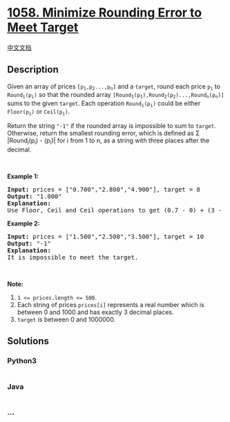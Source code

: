 # [1058. Minimize Rounding Error to Meet Target](https://leetcode.com/problems/minimize-rounding-error-to-meet-target)

[中文文档](/solution/1000-1099/1058.Minimize%20Rounding%20Error%20to%20Meet%20Target/README.md)

## Description
<p>Given an array of prices <code>[p<sub>1</sub>,p<sub>2</sub>...,p<sub>n</sub>]</code> and a <code>target</code>, round each price <code>p<sub>i</sub></code> to <code>Round<sub>i</sub>(p<sub>i</sub>)</code> so that the rounded array <code>[Round<sub>1</sub>(p<sub>1</sub>),Round<sub>2</sub>(p<sub>2</sub>)...,Round<sub>n</sub>(p<sub>n</sub>)]</code> sums to the given <code>target</code>. Each operation <code>Round<sub>i</sub>(p<sub>i</sub>)</code> could be either <code>Floor(p<sub>i</sub>)</code> or <code>Ceil(p<sub>i</sub>)</code>.</p>

<p>Return the string <code>"-1"</code> if the rounded array is impossible to sum to <code>target</code>. Otherwise, return the smallest rounding error, which is defined as Σ |Round<sub>i</sub>(p<sub>i</sub>) - (p<sub>i</sub>)| for <italic>i</italic> from 1 to <italic>n</italic>, as a string with three places after the decimal.</p>

<p> </p>

<p><strong>Example 1:</strong></p>

<pre>
<strong>Input: </strong>prices = <span id="example-input-1-1">["0.700","2.800","4.900"]</span>, target = <span id="example-input-1-2">8</span>
<strong>Output: </strong><span id="example-output-1">"1.000"</span>
<strong>Explanation: </strong>
Use Floor, Ceil and Ceil operations to get (0.7 - 0) + (3 - 2.8) + (5 - 4.9) = 0.7 + 0.2 + 0.1 = 1.0 .
</pre>

<p><strong>Example 2:</strong></p>

<pre>
<strong>Input: </strong>prices = <span id="example-input-2-1">["1.500","2.500","3.500"]</span>, target = <span id="example-input-2-2">10</span>
<strong>Output: </strong><span id="example-output-2">"-1"</span>
<strong>Explanation: </strong>
It is impossible to meet the target.
</pre>

<p> </p>

<p><strong>Note:</strong></p>

<ol>
	<li><code>1 <= prices.length <= 500</code>.</li>
	<li>Each string of prices <code>prices[i]</code> represents a real number which is between 0 and 1000 and has exactly 3 decimal places.</li>
	<li><code>target</code> is between 0 and 1000000.</li>
</ol>


## Solutions


<!-- tabs:start -->

### **Python3**

```python

```

### **Java**

```java

```

### **...**
```

```

<!-- tabs:end -->